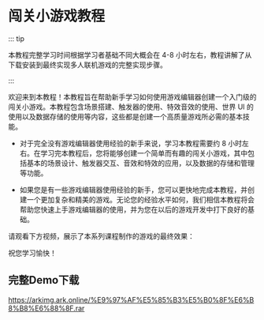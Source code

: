 # 闯关小游戏教程

::: tip

本教程完整学习时间根据学习者基础不同大概会在 4-8 小时左右，教程讲解了从下载安装到最终实现多人联机游戏的完整实现步骤。

:::

欢迎来到本教程！本教程旨在帮助新手学习如何使用游戏编辑器创建一个入门级的闯关小游戏。本教程包含场景搭建、触发器的使用、特效音效的使用、世界 UI 的使用以及数据存储的使用等内容，这些都是创建一个高质量游戏所必需的基本技能。

* 对于完全没有游戏编辑器使用经验的新手来说，学习本教程需要约 8 小时左右。在学习完本教程后，您将能够创建一个简单而有趣的闯关小游戏，其中包括基本的场景设计、触发器交互、音效和特效的应用，以及数据的存储和管理等功能。

* 如果您是有一些游戏编辑器使用经验的新手，您可以更快地完成本教程，并创建一个更加复杂和精美的游戏。无论您的经验水平如何，我们相信本教程将会帮助您快速上手游戏编辑器的使用，并为您在以后的游戏开发中打下良好的基础。

请观看下方视频，展示了本系列课程制作的游戏的最终效果：



祝您学习愉快！

## 完整Demo下载
https://arkimg.ark.online/%E9%97%AF%E5%85%B3%E5%B0%8F%E6%B8%B8%E6%88%8F.rar